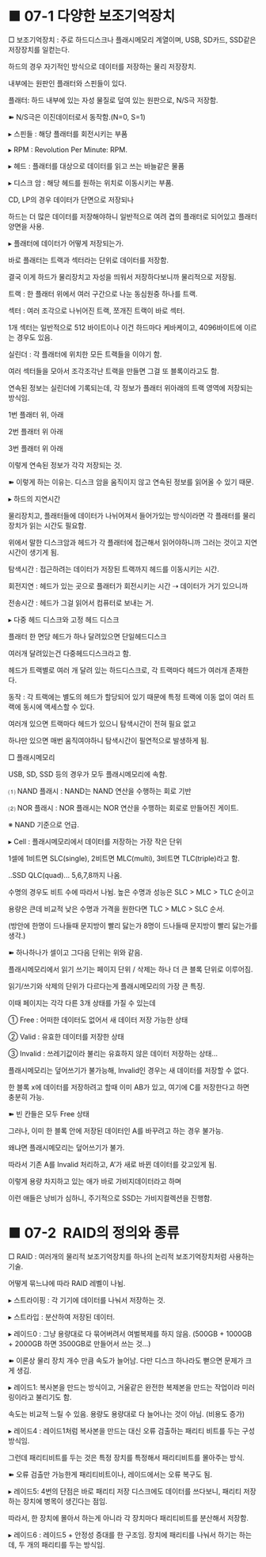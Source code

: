 # ■ 07-1 다양한 보조기억장치

□ 보조기억장치 : 주로 하드디스크나 플래시메모리 계열이며, USB, SD카드, SSD같은 저장장치를 일컫는다.

하드의 경우 자기적인 방식으로 데이터를 저장하는 물리 저장장치.

내부에는 원판인 플래터와 스핀들이 있다.

플래터: 하드 내부에 있는 자성 물질로 덮여 있는 원판으로, N/S극 저장함.

➽ N/S극은 이진데이터로서 동작함.(N=0, S=1)

  

▸ 스핀들 : 해당 플래터를 회전시키는 부품

▸ RPM : Revolution Per Minute: RPM.

  

▸ 헤드 : 플래터를 대상으로 데이터를 읽고 쓰는 바늘같은 물품

▸ 디스크 암 : 해당 헤드를 원하는 위치로 이동시키는 부품.

  

CD, LP의 경우 데이터가 단면으로 저장되나

하드는 더 많은 데이터를 저장해야하니 일반적으로 여려 겹의 플래터로 되어있고 플래터 양면을 사용.

  

▸ 플래터에 데이터가 어떻게 저장되는가.

바로 플래터는 트랙과 섹터라는 단위로 데이터를 저장함.

결국 이게 하드가 물리장치고 자성을 띄워서 저장하다보니까 물리적으로 저장됨.

트랙 : 한 플래터 위에서 여러 구간으로 나눈 동심원중 하나를 트랙.

섹터 : 여러 조각으로 나뉘어진 트랙, 쪼개진 트랙이 바로 섹터.

1개 섹터는 일반적으로 512 바이트이나 이건 하드마다 케바케이고, 4096바이트에 이르는 경우도 있음.

실린더 : 각 플래터에 위치한 모든 트랙들을 이야기 함. 

여러 섹터들을 모아서 조각조각난 트랙을 만들면 그걸 또 블록이라고도 함.

  

연속된 정보는 실린더에 기록되는데, 각 정보가 플래터 위아래의 트랙 영역에 저장되는 방식임.

1번 플래터 위, 아래

2번 플래터 위 아래

3번 플래터 위 아래

이렇게 연속된 정보가 각각 저장되는 것.

➽ 이렇게 하는 이유는. 디스크 암을 움직이지 않고 연속된 정보를 읽어올 수 있기 때문.

  

▸ 하드의 지연시간

물리장치고, 플래터들에 데이터가 나뉘어져서 들어가있는 방식이라면 각 플래터를 물리 장치가 읽는 시간도 필요함.

위에서 말한 디스크암과 헤드가 각 플래터에 접근해서 읽어야하니까 그러는 것이고 지연시간이 생기게 됨.

탐색시간 : 접근하려는 데이터가 저장된 트랙까지 헤드를 이동시키는 시간.

회전지연 : 헤드가 있는 곳으로 플래터가 회전시키는 시간 ⇢ 데이터가 거기 있으니까

전송시간 : 헤드가 그걸 읽어서 컴퓨터로 보내는 거.

  

▸ 다중 헤드 디스크와 고정 헤드 디스크

플래터 한 면당 헤드가 하나 달려있으면 단일헤드디스크

여러개 달려있는건 다중헤드디스크라고 함.

  

헤드가 트랙별로 여러 개 달려 있는 하드디스크로, 각 트랙마다 헤드가 여러개 존재한다. 

동작 : 각 트랙에는 별도의 헤드가 할당되어 있기 때문에 특정 트랙에 이동 없이 여러 트랙에 동시에 액세스할 수 있다.

  

여러개 있으면 트랙마다 헤드가 있으니 탐색시간이 전혀 필요 없고

하나만 있으면 매번 움직여야하니 탐색시간이 필연적으로 발생하게 됨.

  

□ 플래시메모리

USB, SD, SSD 등의 경우가 모두 플래시메모리에 속함.

⑴ NAND 플래시 : NAND는 NAND 연산을 수행하는 회로 기반

⑵ NOR 플래시 : NOR 플래시는 NOR 연산을 수행하는 회로로 만들어진 게이트.

  

※ NAND 기준으로 언급.

▸ Cell : 플래시메모리에서 데이터를 저장하는 가장 작은 단위

1셀에 1비트면 SLC(single), 2비트면 MLC(multi), 3비트면 TLC(triple)라고 함.

..SSD QLC(quad)... 5,6,7,8까지 나옴.

수명의 경우도 비트 수에 따라서 나뉨. 높은 수명과 성능은 SLC > MLC > TLC 순이고

용량은 큰데 비교적 낮은 수명과 가격을 원한다면 TLC > MLC > SLC 순서.

(방안에 한명이 드나들때 문지방이 빨리 닳는가 8명이 드나들때 문지방이 빨리 닳는가를 생각.)


➽ 하나하나가 셀이고 그다음 단위는 위와 같음.

  

플래시메모리에서 읽기 쓰기는 페이지 단위 / 삭제는 하나 더 큰 블록 단위로 이루어짐.

읽기/쓰기와 삭제의 단위가 다르다는게 플래시메모리의 가장 큰 특징.

  

이때 페이지는 각각 다른 3개 상태를 가질 수 있는데

① Free : 어떠한 데이터도 없어서 새 데이터 저장 가능한 상태

② Valid : 유효한 데이터를 저장한 상태

③ Invalid : 쓰레기값이라 불리는 유효하지 않은 데이터 저장하는 상태…

  

플래시메모리는 덮어쓰기가 불가능해, Invalid인 경우는 새 데이터를 저장할 수 없다.

한 블록 x에 데이터를 저장하려고 할때 이미 AB가 있고, 여기에 C를 저장한다고 하면 충분히 가능.

➽ 빈 칸들은 모두 Free 상태

그러나, 이미 한 블록 안에 저장된 데이터인 A를 바꾸려고 하는 경우 불가능.

왜냐면 플래시메모리는 덮어쓰기가 불가.

  

따라서 기존 A를 Invalid 처리하고, A’가 새로 바뀐 데이터를 갖고있게 됨.

이렇게 용량 차지하고 있는 애가 바로 가비지데이터라고 하며

이런 애들은 낭비가 심하니, 주기적으로 SSD는 가비지컬렉션을 진행함.

# ■ 07-2  RAID의 정의와 종류

□ RAID : 여러개의 물리적 보조기억장치를 하나의 논리적 보조기억장치처럼 사용하는 기술.

어떻게 묶느냐에 따라 RAID 레벨이 나뉨.

▸ 스트라이핑 : 각 기기에 데이터를 나눠서 저장하는 것.

▸ 스트라입 : 분산하여 저장된 데이터.

  
  

▸ 레이드0 : 그냥 용량대로 다 묶어버려서 여벌복제를 하지 않음. (500GB + 1000GB + 2000GB 하면 3500GB로 만들어서 쓰는 것…)

➽ 이론상 물리 장치 개수 만큼 속도가 늘어남. 다만 디스크 하나라도 뻗으면 문제가 크게 생김.

▸ 레이드1: 복사본을 만드는 방식이고, 거울같은 완전한 복제본을 만드는 작업이라 미러링이라고 불리기도 함.

속도는 비교적 느릴 수 있음. 용량도 용량대로 다 늘어나는 것이 아님. (비용도 증가)

▸ 레이드4 : 레이드1처럼 복사본을 만드는 대신 오류 검출하는 패리티 비트를 두는 구성방식임. 

그런데 패리티비트를 두는 것은 특정 장치를 특정해서 패리티비트를 몰아주는 방식.


➽ 오류 검출만 가능한게 패리티비트이나, 레이드에서는 오류 복구도 됨.

  
  
  

▸ 레이드5: 4번의 단점은 바로 패리티 저장 디스크에도 데이터를 쓰다보니, 패리티 저장하는 장치에 병목이 생긴다는 점임.

따라서, 한 장치에 몰아서 하는게 아니라 각 장치마다 패리티비트를 분산해서 저장함.


  

▸ 레이드6 : 레이드5 + 안정성 증대를 한 구조임. 장치에 패리티를 나눠서 하기는 하는데, 두 개의 패리티를 두는 방식임.

  